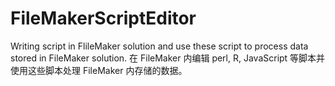 # FileMakerScriptEditor
Writing script in FlileMaker solution and use these script to process data stored in FileMaker solution. 在 FileMaker 内编辑 perl, R, JavaScript 等脚本并使用这些脚本处理 FileMaker 内存储的数据。
